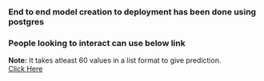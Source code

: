 ### End to end model creation to deployment has been done using postgres

### People looking to interact can use below link
**Note:** It takes atleast 60 values in a list format to give prediction.<br>
[Click Here](https://gold-price-using-db.onrender.com/docs#/default/predict_predict_post)